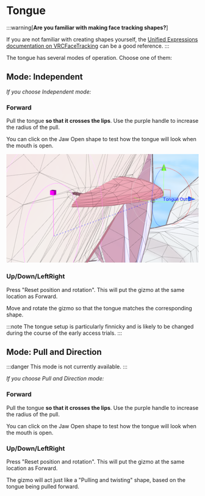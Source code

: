 ﻿---
sidebar_position: 8
---

# Tongue

:::warning[**Are you familiar with making face tracking shapes?**]

If you are not familiar with creating shapes yourself, the [Unified Expressions documentation on VRCFaceTracking](https://docs.vrcft.io/docs/tutorial-avatars/tutorial-avatars-extras/unified-blendshapes)
can be a good reference.
:::

The tongue has several modes of operation. Choose one of them:

## Mode: Independent

*If you choose Independent mode:*

### Forward

Pull the tongue **so that it crosses the lips**. Use the purple handle to increase the radius of the pull.

You can click on the Jaw Open shape to test how the tongue will look when the mouth is open.

![Unity_H5m7ekSzfT.png](..%2Fimg%2Fshapes%2FUnity_H5m7ekSzfT.png)

<HaiVideo src="../img/shapes/2023-11-06_20-20-05_ShareX.mp4" autoWidth={true}></HaiVideo>

### Up/Down/LeftRight

Press "Reset position and rotation". This will put the gizmo at the same location as Forward.

Move and rotate the gizmo so that the tongue matches the corresponding shape.

:::note
The tongue setup is particularly finnicky and is likely to be changed during the course of the early access trials.
:::

## Mode: Pull and Direction

:::danger
This mode is not currently available.
:::

*If you choose Pull and Direction mode:*

### Forward

Pull the tongue **so that it crosses the lips**. Use the purple handle to increase the radius of the pull.

You can click on the Jaw Open shape to test how the tongue will look when the mouth is open.

### Up/Down/LeftRight

Press "Reset position and rotation". This will put the gizmo at the same location as Forward.

The gizmo will act just like a "Pulling and twisting" shape, based on the tongue being pulled forward.
